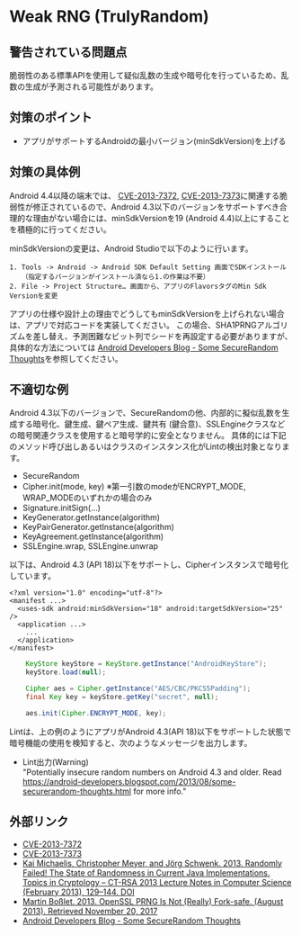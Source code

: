 # Weak RNG (TrulyRandom)

## 警告されている問題点

脆弱性のある標準APIを使用して疑似乱数の生成や暗号化を行っているため、乱数の生成が予測される可能性があります。

## 対策のポイント

- アプリがサポートするAndroidの最小バージョン(minSdkVersion)を上げる

## 対策の具体例

Android 4.4以降の端末では、 [CVE-2013-7372][1], [CVE-2013-7373][2]に関連する脆弱性が修正されているので、Android 4.3以下のバージョンをサポートすべき合理的な理由がない場合には、minSdkVersionを19 (Android 4.4)以上にすることを積極的に行ってください。

minSdkVersionの変更は、Android Studioで以下のように行います。

```
1. Tools -> Android -> Android SDK Default Setting 画面でSDKインストール
   （指定するバージョンがインストール済なら1.の作業は不要）  
2. File -> Project Structure… 画面から、アプリのFlavorsタグのMin Sdk Versionを変更
```

アプリの仕様や設計上の理由でどうしてもminSdkVersionを上げられない場合は、アプリで対応コードを実装してください。
この場合、SHA1PRNGアルゴリズムを差し替え、予測困難なビット列でシードを再設定する必要がありますが、具体的な方法については [Android Developers Blog - Some SecureRandom Thoughts][5]を参照してください。

## 不適切な例

Android 4.3以下のバージョンで、SecureRandomの他、内部的に擬似乱数を生成する暗号化、鍵生成、鍵ペア生成、鍵共有 (鍵合意)、SSLEngineクラスなどの暗号関連クラスを使用すると暗号学的に安全となりません。
具体的には下記のメソッド呼び出しあるいはクラスのインスタンス化がLintの検出対象となります。

- SecureRandom
- Cipher.init(mode, key)  ※第一引数のmodeがENCRYPT\_MODE, WRAP\_MODEのいずれかの場合のみ
- Signature.initSign(...)
- KeyGenerator.getInstance(algorithm)
- KeyPairGenerator.getInstance(algorithm)
- KeyAgreement.getInstance(algorithm)
- SSLEngine.wrap, SSLEngine.unwrap

以下は、Android 4.3 (API 18)以下をサポートし、Cipherインスタンスで暗号化しています。

```
<?xml version="1.0" encoding="utf-8"?>
<manifest ...>
  <uses-sdk android:minSdkVersion="18" android:targetSdkVersion="25" />
  <application ...>
    ...
  </application>
</manifest>
```

```java
    KeyStore keyStore = KeyStore.getInstance("AndroidKeyStore");
    keyStore.load(null);

    Cipher aes = Cipher.getInstance("AES/CBC/PKCS5Padding");
    final Key key = keyStore.getKey("secret", null);

    aes.init(Cipher.ENCRYPT_MODE, key);
```

Lintは、上の例のようにアプリがAndroid 4.3(API 18)以下をサポートした状態で暗号機能の使用を検知すると、次のようなメッセージを出力します。

- Lint出力(Warning)   
   "Potentially insecure random numbers on Android 4.3 and older. Read https://android-developers.blogspot.com/2013/08/some-securerandom-thoughts.html for more info."

## 外部リンク

-  [CVE-2013-7372][1]
-  [CVE-2013-7373][2]
-  [Kai Michaelis, Christopher Meyer, and Jörg Schwenk. 2013. Randomly Failed! The State of Randomness in Current Java Implementations. Topics in Cryptology – CT-RSA 2013 Lecture Notes in Computer Science (February 2013), 129–144. DOI][3]
-  [Martin Boßlet. 2013. OpenSSL PRNG Is Not (Really) Fork-safe. (August 2013). Retrieved November 20, 2017][4]  
-  [Android Developers Blog - Some SecureRandom Thoughts][5]  


[1]:http://www.cvedetails.com/cve/CVE-2013-7372/
[2]:http://www.cvedetails.com/cve/CVE-2013-7373/
[3]:http://www.nds.rub.de/media/nds/veroeffentlichungen/2013/03/25/paper_2.pdf
[4]:http://emboss.github.io/blog/2013/08/21/openssl-prng-is-not-really-fork-safe/
[5]:https://android-developers.googleblog.com/2013/08/some-securerandom-thoughts.html


